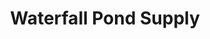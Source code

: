 ---
title: "Waterfall Pond Supply"
url: /mount-vernon/waterfall-pond-supply-conway-frontage-road/
shop: Garten-Center
---